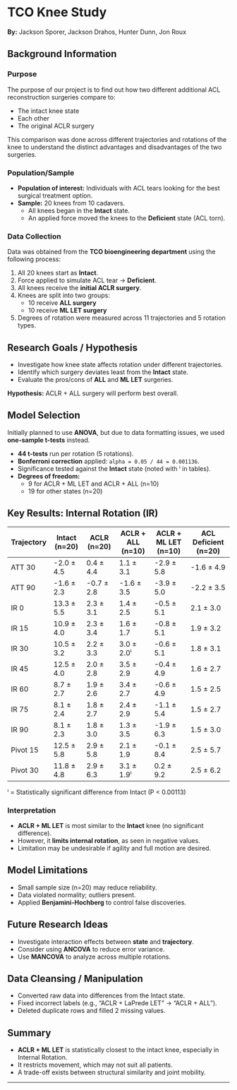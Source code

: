# TCO Knee Study

**By:** Jackson Sporer, Jackson Drahos, Hunter Dunn, Jon Roux

## Background Information

### Purpose
The purpose of our project is to find out how two different additional ACL reconstruction surgeries compare to:
- The intact knee state
- Each other
- The original ACLR surgery

This comparison was done across different trajectories and rotations of the knee to understand the distinct advantages and disadvantages of the two surgeries.

### Population/Sample
- **Population of interest:** Individuals with ACL tears looking for the best surgical treatment option.
- **Sample:** 20 knees from 10 cadavers.
  - All knees began in the **Intact** state.
  - An applied force moved the knees to the **Deficient** state (ACL torn).

### Data Collection
Data was obtained from the **TCO bioengineering department** using the following process:
1. All 20 knees start as **Intact**.
2. Force applied to simulate ACL tear → **Deficient**.
3. All knees receive the **initial ACLR surgery**.
4. Knees are split into two groups:
   - 10 receive **ALL surgery**
   - 10 receive **ML LET surgery**
5. Degrees of rotation were measured across 11 trajectories and 5 rotation types.

## Research Goals / Hypothesis
- Investigate how knee state affects rotation under different trajectories.
- Identify which surgery deviates least from the **Intact** state.
- Evaluate the pros/cons of **ALL** and **ML LET** surgeries.

**Hypothesis:** ACLR + ALL surgery will perform best overall.

## Model Selection
Initially planned to use **ANOVA**, but due to data formatting issues, we used **one-sample t-tests** instead.

- **44 t-tests** run per rotation (5 rotations).
- **Bonferroni correction** applied: `alpha = 0.05 / 44 = 0.001136`.
- Significance tested against the **Intact** state (noted with ⁱ in tables).
- **Degrees of freedom:**
  - 9 for ACLR + ML LET and ACLR + ALL (n=10)
  - 19 for other states (n=20)

## Key Results: Internal Rotation (IR)

| Trajectory | Intact (n=20) | ACLR (n=20) | ACLR + ALL (n=10) | ACLR + ML LET (n=10) | ACL Deficient (n=20) |
|-----------|---------------|-------------|-------------------|----------------------|----------------------|
| ATT 30    | -2.0 ± 4.5    | 0.4 ± 4.4    | 1.1 ± 3.1         | -2.9 ± 5.8           | -1.6 ± 4.9           |
| ATT 90    | -1.6 ± 2.3    | -0.7 ± 2.8   | -1.6 ± 3.5        | -3.9 ± 5.0           | -2.2 ± 3.5           |
| IR 0      | 13.3 ± 5.5    | 2.3 ± 3.1    | 1.4 ± 2.5         | -0.5 ± 5.1           | 2.1 ± 3.0            |
| IR 15     | 10.9 ± 4.0    | 2.3 ± 3.4    | 1.6 ± 1.7         | -0.8 ± 5.1           | 1.9 ± 3.2            |
| IR 30     | 10.5 ± 3.2    | 2.2 ± 3.3    | 3.0 ± 2.0ⁱ        | -0.6 ± 5.1           | 1.8 ± 3.1            |
| IR 45     | 12.5 ± 4.0    | 2.0 ± 2.8    | 3.5 ± 2.9         | -0.4 ± 4.9           | 1.6 ± 2.7            |
| IR 60     | 8.7 ± 2.7     | 1.9 ± 2.6    | 3.4 ± 2.7         | -0.6 ± 4.9           | 1.5 ± 2.5            |
| IR 75     | 8.1 ± 2.4     | 1.8 ± 2.7    | 2.4 ± 2.9         | -1.1 ± 5.4           | 1.5 ± 2.7            |
| IR 90     | 8.1 ± 2.3     | 1.8 ± 3.0    | 1.3 ± 3.5         | -1.9 ± 6.3           | 1.5 ± 3.0            |
| Pivot 15  | 12.5 ± 5.8    | 2.9 ± 5.8    | 2.1 ± 1.9         | -0.1 ± 8.4           | 2.5 ± 5.7            |
| Pivot 30  | 11.8 ± 4.8    | 2.9 ± 6.3    | 3.1 ± 1.9ⁱ        | 0.2 ± 9.2            | 2.5 ± 6.2            |

ⁱ = Statistically significant difference from Intact (P < 0.00113)

### Interpretation
- **ACLR + ML LET** is most similar to the **Intact** knee (no significant difference).
- However, it **limits internal rotation**, as seen in negative values.
- Limitation may be undesirable if agility and full motion are desired.

## Model Limitations
- Small sample size (n=20) may reduce reliability.
- Data violated normality; outliers present.
- Applied **Benjamini-Hochberg** to control false discoveries.

## Future Research Ideas
- Investigate interaction effects between **state** and **trajectory**.
- Consider using **ANCOVA** to reduce error variance.
- Use **MANCOVA** to analyze across multiple rotations.

## Data Cleansing / Manipulation
- Converted raw data into differences from the Intact state.
- Fixed incorrect labels (e.g., “ACLR + LaPrede LET” → “ACLR + ALL”).
- Deleted duplicate rows and filled 2 missing values.

## Summary
- **ACLR + ML LET** is statistically closest to the intact knee, especially in Internal Rotation.
- It restricts movement, which may not suit all patients.
- A trade-off exists between structural similarity and joint mobility.

---

